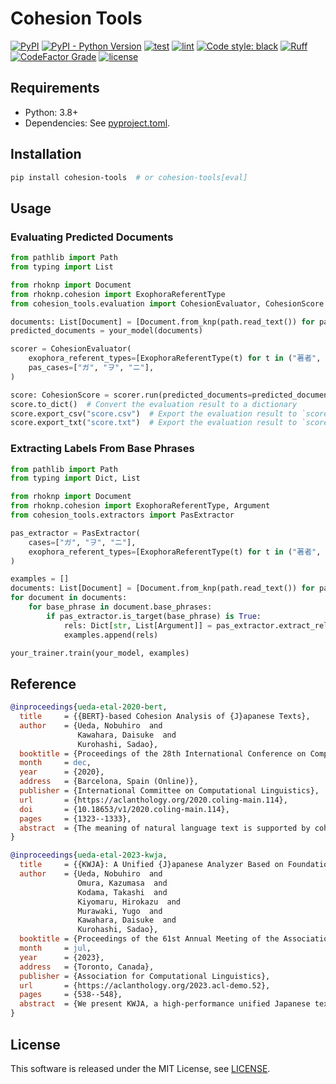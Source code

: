 # Cohesion Tools

[![PyPI](https://img.shields.io/pypi/v/cohesion-tools)](https://pypi.org/project/cohesion-tools/)
[![PyPI - Python Version](https://img.shields.io/pypi/pyversions/cohesion-tools.svg)](https://pypi.org/project/cohesion-tools/)
[![test](https://github.com/nobu-g/cohesion-tools/actions/workflows/test.yml/badge.svg)](https://github.com/nobu-g/cohesion-tools/actions/workflows/test.yml)
[![lint](https://github.com/nobu-g/cohesion-tools/actions/workflows/lint.yml/badge.svg)](https://github.com/nobu-g/cohesion-tools/actions/workflows/lint.yml)
[![Code style: black](https://img.shields.io/badge/code%20style-black-000000.svg)](https://github.com/psf/black)
[![Ruff](https://img.shields.io/endpoint?url=https://raw.githubusercontent.com/astral-sh/ruff/main/assets/badge/v2.json)](https://github.com/astral-sh/ruff)
[![CodeFactor Grade](https://img.shields.io/codefactor/grade/github/nobu-g/cohesion-tools)](https://www.codefactor.io/repository/github/nobu-g/cohesion-tools)
[![license](https://img.shields.io/github/license/nobu-g/cohesion-tools?color=blue)](https://github.com/nobu-g/cohesion-tools/blob/main/LICENSE)

## Requirements

- Python: 3.8+
- Dependencies: See [pyproject.toml](./pyproject.toml).

## Installation

```bash
pip install cohesion-tools  # or cohesion-tools[eval]
````

## Usage

### Evaluating Predicted Documents

```python
from pathlib import Path
from typing import List

from rhoknp import Document
from rhoknp.cohesion import ExophoraReferentType
from cohesion_tools.evaluation import CohesionEvaluator, CohesionScore

documents: List[Document] = [Document.from_knp(path.read_text()) for path in Path("your/dataset").glob("*.knp")]
predicted_documents = your_model(documents)

scorer = CohesionEvaluator(
    exophora_referent_types=[ExophoraReferentType(t) for t in ("著者", "読者", "不特定:人", "不特定:物")],
    pas_cases=["ガ", "ヲ", "ニ"],
)

score: CohesionScore = scorer.run(predicted_documents=predicted_documents, gold_documents=documents)
score.to_dict()  # Convert the evaluation result to a dictionary
score.export_csv("score.csv")  # Export the evaluation result to `score.csv`
score.export_txt("score.txt")  # Export the evaluation result to `score.txt`
```

### Extracting Labels From Base Phrases

```python
from pathlib import Path
from typing import Dict, List

from rhoknp import Document
from rhoknp.cohesion import ExophoraReferentType, Argument
from cohesion_tools.extractors import PasExtractor

pas_extractor = PasExtractor(
    cases=["ガ", "ヲ", "ニ"],
    exophora_referent_types=[ExophoraReferentType(t) for t in ("著者", "読者", "不特定:人", "不特定:物")],
)

examples = []
documents: List[Document] = [Document.from_knp(path.read_text()) for path in Path("your/dataset").glob("*.knp")]
for document in documents:
    for base_phrase in document.base_phrases:
        if pas_extractor.is_target(base_phrase) is True:
            rels: Dict[str, List[Argument]] = pas_extractor.extract_rels(base_phrase)
            examples.append(rels)

your_trainer.train(your_model, examples)
```

## Reference

```bibtex
@inproceedings{ueda-etal-2020-bert,
  title     = {{BERT}-based Cohesion Analysis of {J}apanese Texts},
  author    = {Ueda, Nobuhiro  and
               Kawahara, Daisuke  and
               Kurohashi, Sadao},
  booktitle = {Proceedings of the 28th International Conference on Computational Linguistics},
  month     = dec,
  year      = {2020},
  address   = {Barcelona, Spain (Online)},
  publisher = {International Committee on Computational Linguistics},
  url       = {https://aclanthology.org/2020.coling-main.114},
  doi       = {10.18653/v1/2020.coling-main.114},
  pages     = {1323--1333},
  abstract  = {The meaning of natural language text is supported by cohesion among various kinds of entities, including coreference relations, predicate-argument structures, and bridging anaphora relations. However, predicate-argument structures for nominal predicates and bridging anaphora relations have not been studied well, and their analyses have been still very difficult. Recent advances in neural networks, in particular, self training-based language models including BERT (Devlin et al., 2019), have significantly improved many natural language processing tasks, making it possible to dive into the study on analysis of cohesion in the whole text. In this study, we tackle an integrated analysis of cohesion in Japanese texts. Our results significantly outperformed existing studies in each task, especially about 10 to 20 point improvement both for zero anaphora and coreference resolution. Furthermore, we also showed that coreference resolution is different in nature from the other tasks and should be treated specially.}
}
```

```bibtex
@inproceedings{ueda-etal-2023-kwja,
  title     = {{KWJA}: A Unified {J}apanese Analyzer Based on Foundation Models},
  author    = {Ueda, Nobuhiro  and
               Omura, Kazumasa  and
               Kodama, Takashi  and
               Kiyomaru, Hirokazu  and
               Murawaki, Yugo  and
               Kawahara, Daisuke  and
               Kurohashi, Sadao},
  booktitle = {Proceedings of the 61st Annual Meeting of the Association for Computational Linguistics (Volume 3: System Demonstrations)},
  month     = jul,
  year      = {2023},
  address   = {Toronto, Canada},
  publisher = {Association for Computational Linguistics},
  url       = {https://aclanthology.org/2023.acl-demo.52},
  pages     = {538--548},
  abstract  = {We present KWJA, a high-performance unified Japanese text analyzer based on foundation models.KWJA supports a wide range of tasks, including typo correction, word segmentation, word normalization, morphological analysis, named entity recognition, linguistic feature tagging, dependency parsing, PAS analysis, bridging reference resolution, coreference resolution, and discourse relation analysis, making it the most versatile among existing Japanese text analyzers.KWJA solves these tasks in a multi-task manner but still achieves competitive or better performance compared to existing analyzers specialized for each task.KWJA is publicly available under the MIT license at https://github.com/ku-nlp/kwja.}
}
```

## License

This software is released under the MIT License, see [LICENSE](LICENSE).
